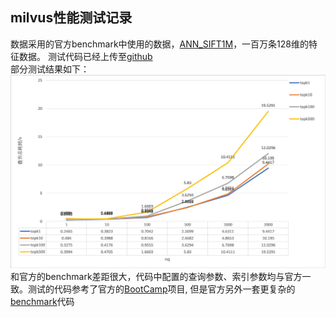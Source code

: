## milvus性能测试记录
数据采用的官方benchmark中使用的数据，[ANN_SIFT1M](http://corpus-texmex.irisa.fr/)，一百万条128维的特征数据。
测试代码已经上传至[github]()  
部分测试结果如下：
![效果](figures/ME1659692817790.jpg)
和官方的benchmark差距很大，代码中配置的查询参数、索引参数均与官方一致。测试的代码参考了官方的[BootCamp](https://github.com/milvus-io/bootcamp/tree/master/benchmark_test)项目, 但是官方另外一套更复杂的[benchmark](https://github.com/milvus-io/milvus/tree/master/tests/benchmark)代码